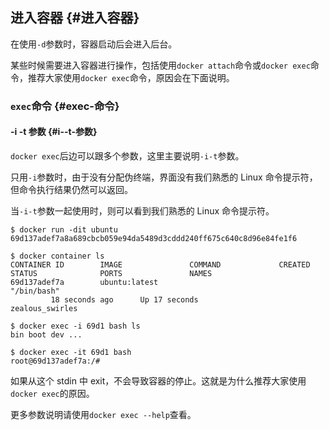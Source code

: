 ## 进入容器 {#进入容器}

在使用`-d`参数时，容器启动后会进入后台。

某些时候需要进入容器进行操作，包括使用`docker attach`命令或`docker exec`命令，推荐大家使用`docker exec`命令，原因会在下面说明。

### `exec`命令 {#exec-命令}

#### -i -t 参数 {#i--t-参数}

`docker exec`后边可以跟多个参数，这里主要说明`-i-t`参数。

只用`-i`参数时，由于没有分配伪终端，界面没有我们熟悉的 Linux 命令提示符，但命令执行结果仍然可以返回。

当`-i-t`参数一起使用时，则可以看到我们熟悉的 Linux 命令提示符。

```
$ docker run -dit ubuntu
69d137adef7a8a689cbcb059e94da5489d3cddd240ff675c640c8d96e84fe1f6

$ docker container ls
CONTAINER ID        IMAGE               COMMAND             CREATED             STATUS              PORTS               NAMES
69d137adef7a        ubuntu:latest       
"/bin/bash"
         18 seconds ago      Up 17 seconds                           zealous_swirles

$ docker exec -i 69d1 bash ls
bin boot dev ...

$ docker exec -it 69d1 bash
root@69d137adef7a:/#
```

如果从这个 stdin 中 exit，不会导致容器的停止。这就是为什么推荐大家使用`docker exec`的原因。

更多参数说明请使用`docker exec --help`查看。

